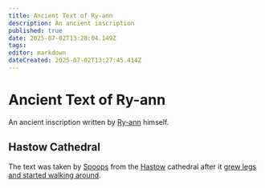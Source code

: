 ```yaml
---
title: Ancient Text of Ry-ann
description: An ancient inscription
published: true
date: 2025-07-02T13:28:04.149Z
tags: 
editor: markdown
dateCreated: 2025-07-02T13:27:45.414Z
---
```


# Ancient Text of Ry-ann
An ancient inscription written by [Ry-ann](/characters/spoops) himself.


## Hastow Cathedral
The text was taken by [Spoops](/characters/spoops) from the [Hastow](/locations/Mardun/Hastow) cathedral after it [grew legs and started walking around](/Events/return-to-hastow).
